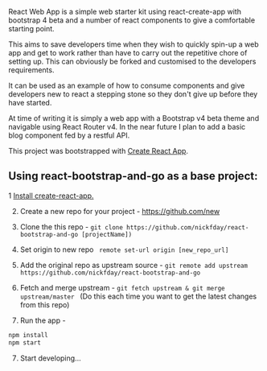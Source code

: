 React Web App is a simple web starter kit using react-create-app with bootstrap 4 beta and a number of react components to give a comfortable starting point.

This aims to save developers time when they wish to quickly spin-up a web app and get to work rather than have to carry out the repetitive chore of setting up. This can obviously be forked and customised to the developers requirements.

It can be used as an example of how to consume components and give developers new to react a stepping stone so they don't give up before they have started.

At time of writing it is simply a web app with a Bootstrap v4 beta theme and navigable using React Router v4. In the near future I plan to add a basic blog component fed by a restful API.

This project was bootstrapped with [Create React App](https://github.com/facebookincubator/create-react-app).

## Using react-bootstrap-and-go as a base project:

1 [Install create-react-app.](https://github.com/facebookincubator/create-react-app)

2. Create a new repo for your project - https://github.com/new

3. Clone the this repo - 
```git clone https://github.com/nickfday/react-bootstrap-and-go [projectName])```

4. Set origin to new repo
``` remote set-url origin [new_repo_url]```

5. Add the original repo as upstream source -
```git remote add upstream https://github.com/nickfday/react-bootstrap-and-go```

6. Fetch and merge upstream - 
```git fetch upstream & git merge upstream/master ``` (Do this each time you want to get the latest changes from this repo)

7. Run the app - 
```sh
npm install
npm start
```

7. Start developing...

